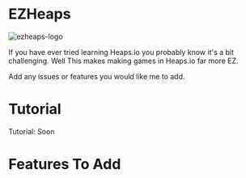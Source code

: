 # EZHeaps
![ezheaps-logo](https://github.com/SabeDoesThings/EZHeaps/assets/122580233/1771b724-d4bd-4fc5-83fd-b94599d1133b)

If you have ever tried learning Heaps.io you probably know it's a bit challenging. Well This makes making games in Heaps.io far more EZ.

Add any issues or features you would like me to add.

# Tutorial
Tutorial: Soon

# Features To Add

